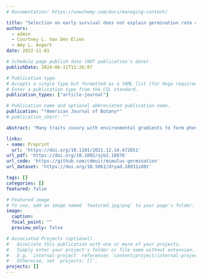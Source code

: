 ```yaml
---
# Documentation: https://wowchemy.com/docs/managing-content/

title: "Selection on early survival does not explain germination rate clines in Mimulus cardinalis"
authors: 
  - admin
  - Courtney L. Van Den Elzen
  - Amy L. Angert
date: 2022-11-01

# Schedule page publish date (NOT publication's date).
publishDate: 2024-06-11T11:26:07

# Publication type.
# Accepts a single type but formatted as a YAML list (for Hugo requirements).
# Enter a publication type from the CSL standard.
publication_types: ["article-journal"]

# Publication name and optional abbreviated publication name.
publication: "*American Journal of Botany*"
# publication_short: ""

abstract: "Many traits covary with environmental gradients to form phenotypic clines. While local adaptation to the environment can generate phenotypic clines, other nonadaptive processes may also. If local adaptation causes phenotypic clines, then the direction of genotypic selection on traits should shift from one end of the cline to the other. Traditionally, genotypic selection on non‐Gaussian traits like germination rate have been hampered because it is challenging to measure their genetic variance. Here we used quantitative genetics and reciprocal transplants to test whether a previously discovered cline in germination rate showed additional signatures of adaptation in the scarlet monkeyflower (Mimulus cardinalis). We measured genotypic and population level covariation between germination rate and early survival, a component of fitness. We developed a novel discrete log‐normal model to estimate genetic variance in germination rate. Contrary to our adaptive hypothesis, we found no evidence that genetic variation in germination rate contributed to variation in early survival. Across populations, southern populations in both gardens germinated earlier and survived more. Southern populations have higher early survival but it is not caused by faster germination. This pattern is consistent with nonadaptive forces driving the phenotypic cline in germination rate, but future work will need to assess whether there is selection at other life stages. This statistical framework should help expand quantitative genetic analyses for other waiting‐time traits."

links:
- name: Preprint
  url: 'https://doi.org/10.1101/2021.12.14.472651'
url_pdf: 'https://doi.org/10.1002/ajb2.16076'
url_code: 'https://github.com/cdmuir/mimulus-germination'
url_dataset: 'https://doi.org/10.5061/dryad.18931zd0t'

tags: []
categories: []
featured: false

# Featured image
# To use, add an image named `featured.jpg/png` to your page's folder. 
image:
  caption: 
  focal_point: ""
  preview_only: false

# Associated Projects (optional).
#   Associate this publication with one or more of your projects.
#   Simply enter your project's folder or file name without extension.
#   E.g. `internal-project` references `content/project/internal-project/index.md`.
#   Otherwise, set `projects: []`.
projects: []
---
```

